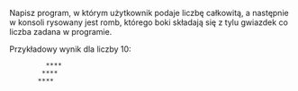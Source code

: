 Napisz program, w którym użytkownik podaje liczbę całkowitą, a następnie w konsoli rysowany jest romb, którego boki składają się z tylu gwiazdek co liczba zadana w programie.

Przykładowy wynik dla liczby 10:

             ****
            ****
           ****  